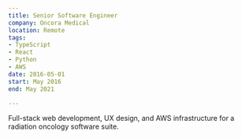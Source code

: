 ```yaml
---
title: Senior Software Engineer
company: Oncora Medical
location: Remote
tags:
- TypeScript
- React
- Python
- AWS
date: 2016-05-01
start: May 2016
end: May 2021

---
```

Full-stack web development, UX design, and AWS infrastructure for a radiation oncology software suite.
